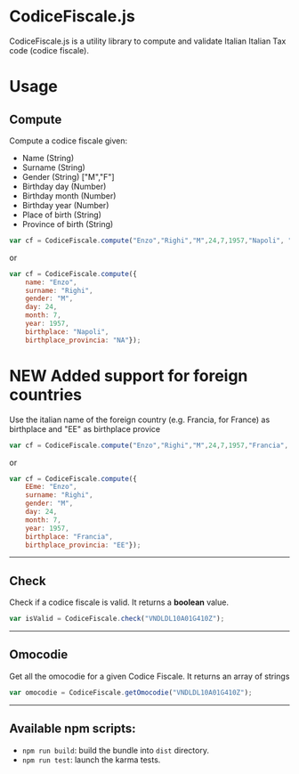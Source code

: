 CodiceFiscale.js
===================


CodiceFiscale.js is a utility library to compute and validate Italian  Italian Tax code (codice fiscale).



Usage
=====

Compute
-------

Compute a codice fiscale given:

 - Name (String)
 - Surname (String)
 - Gender (String) ["M","F"]
 - Birthday day (Number)
 - Birthday month (Number)
 - Birthday year (Number)
 - Place of birth (String)
 - Province of birth (String)

```js
var cf = CodiceFiscale.compute("Enzo","Righi","M",24,7,1957,"Napoli", "NA");
```
or

```js
var cf = CodiceFiscale.compute({
    name: "Enzo",
    surname: "Righi",
    gender: "M",
    day: 24,
    month: 7,
    year: 1957,
    birthplace: "Napoli", 
    birthplace_provincia: "NA"});
```
**NEW**  Added support for foreign countries
===
Use the italian name of the foreign country (e.g. Francia, for France) as birthplace
and "EE" as birthplace provice
```js
var cf = CodiceFiscale.compute("Enzo","Righi","M",24,7,1957,"Francia", "EE");
```
or

```js
var cf = CodiceFiscale.compute({
    EEme: "Enzo",
    surname: "Righi",
    gender: "M",
    day: 24,
    month: 7,
    year: 1957,
    birthplace: "Francia", 
    birthplace_provincia: "EE"});
```

----------

Check
-------
Check if a codice fiscale is valid. It returns a **boolean** value.

```js
var isValid = CodiceFiscale.check("VNDLDL10A01G410Z");
```
----------
Omocodie
-------
Get all the omocodie for a given Codice Fiscale. It returns an array of strings

```js
var omocodie = CodiceFiscale.getOmocodie("VNDLDL10A01G410Z");
```


-------

## Available npm scripts:

- `npm run build`: build the bundle into `dist` directory.
- `npm run test`: launch the karma tests.
